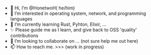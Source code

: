 - 👋 Hi, I’m @HonetwoH( he/him)
- 👀 I’m interested in operating system, network, and programming languages
- 🌱 I’m currently learning Rust, Pyhton, Elixir, ... 
- ✨ Please guide me as I learn, and give back to OSS 'quality' contributions
- 💞️ I’m looking to collaborate on ... (not sure help me out here)
- 📫 How to reach me. >>> (work in progress)
